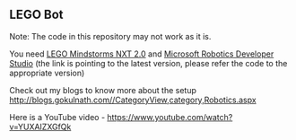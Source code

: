 ## LEGO Bot

Note: The code in this repository may not work as it is. 

You need [LEGO Mindstorms NXT 2.0](https://www.amazon.com/LEGO-Mindstorms-NXT-Discontinued-manufacturer/dp/B001V7RF9U) and [Microsoft Robotics Developer Studio](https://www.microsoft.com/en-us/download/details.aspx?id=29081) (the link is pointing to the latest version, please refer the code to the appropriate version)

Check out my blogs to know more about the setup http://blogs.gokulnath.com//CategoryView,category,Robotics.aspx 

Here is a YouTube video - https://www.youtube.com/watch?v=YUXAIZXGfQk
